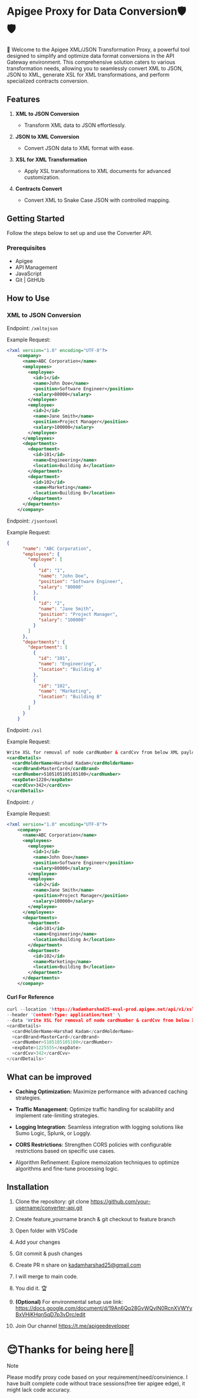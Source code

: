 # Apigee Proxy for Data Conversion🛡️🛡️

🚀 Welcome to the Apigee XML/JSON Transformation Proxy, a powerful tool designed to simplify and optimize data format conversions in the API Gateway environment. This comprehensive solution caters to various transformation needs, allowing you to seamlessly convert XML to JSON, JSON to XML, generate XSL for XML transformations, and perform specialized contracts conversion.

## Features

1. **XML to JSON Conversion**
   - Transform XML data to JSON effortlessly.

2. **JSON to XML Conversion**
   - Convert JSON data to XML format with ease.

3. **XSL for XML Transformation**
   - Apply XSL transformations to XML documents for advanced customization.

4. **Contracts Convert**
   - Convert XML to Snake Case JSON with controlled mapping.


## Getting Started

Follow the steps below to set up and use the Converter API.

### Prerequisites

- Apigee
- API Management
- JavaScript
- Git | GitHUb

## How to Use

### XML to JSON Conversion

Endpoint: `/xmltojson`

Example Request:
```xml
<?xml version="1.0" encoding="UTF-8"?>
    <company>
      <name>ABC Corporation</name>
      <employees>
        <employee>
          <id>1</id>
          <name>John Doe</name>
          <position>Software Engineer</position>
          <salary>80000</salary>
        </employee>
        <employee>
          <id>2</id>
          <name>Jane Smith</name>
          <position>Project Manager</position>
          <salary>100000</salary>
        </employee>
      </employees>
      <departments>
        <department>
          <id>101</id>
          <name>Engineering</name>
          <location>Building A</location>
        </department>
        <department>
          <id>102</id>
          <name>Marketing</name>
          <location>Building B</location>
        </department>
      </departments>
    </company>
```

Endpoint: `/jsontoxml`

Example Request:
```json
{
      "name": "ABC Corporation",
      "employees": {
        "employee": [
          {
            "id": "1",
            "name": "John Doe",
            "position": "Software Engineer",
            "salary": "80000"
          },
          {
            "id": "2",
            "name": "Jane Smith",
            "position": "Project Manager",
            "salary": "100000"
          }
        ]
      },
      "departments": {
        "department": [
          {
            "id": "101",
            "name": "Engineering",
            "location": "Building A"
          },
          {
            "id": "102",
            "name": "Marketing",
            "location": "Building B"
          }
        ]
      }
    }
```

Endpoint: `/xsl`

Example Request:
```xml
Write XSL for removal of node cardNumber & cardCvv from below XML payload.
<cardDetails>
  <cardHolderName>Harshad Kadam</cardHolderName>
  <cardBrand>MasterCard</cardBrand>
  <cardNumber>5105105105105100</cardNumber>
  <expDate>1228</expDate>
  <cardCvv>342</cardCvv>
</cardDetails>
```

Endpoint: `/`

Example Request:
```xml
<?xml version="1.0" encoding="UTF-8"?>
    <company>
      <name>ABC Corporation</name>
      <employees>
        <employee>
          <id>1</id>
          <name>John Doe</name>
          <position>Software Engineer</position>
          <salary>80000</salary>
        </employee>
        <employee>
          <id>2</id>
          <name>Jane Smith</name>
          <position>Project Manager</position>
          <salary>100000</salary>
        </employee>
      </employees>
      <departments>
        <department>
          <id>101</id>
          <name>Engineering</name>
          <location>Building A</location>
        </department>
        <department>
          <id>102</id>
          <name>Marketing</name>
          <location>Building B</location>
        </department>
      </departments>
    </company>
```
#### Curl For Reference
```c
curl --location 'https://kadamharshad25-eval-prod.apigee.net/api/v1/xsl' \
--header 'Content-Type: application/text' \
--data 'Write XSL for removal of node cardNumber & cardCvv from below XML payload.
<cardDetails>
  <cardHolderName>Harshad Kadam</cardHolderName>
  <cardBrand>MasterCard</cardBrand>
  <cardNumber>5105105105100</cardNumber>
  <expDate>1225555</expDate>
  <cardCvv>342</cardCvv>
</cardDetails>'
```

## What can be improved

- **Caching Optimization:** Maximize performance with advanced caching strategies.

- **Traffic Management**: Optimize traffic handling for scalability and implement rate-limiting strategies.

- **Logging Integration**: Seamless integration with logging solutions like Sumo Logic, Splunk, or Loggly.

- **CORS Restrictions**: Strengthen CORS policies with configurable restrictions based on specific use cases.

- Algorithm Refinement: Explore memoization techniques to optimize algorithms and fine-tune processing logic.

## Installation

1. Clone the repository:
   git clone https://github.com/your-username/converter-api.git

2. Create feature_yourname branch & git checkout to feature branch

3. Open folder with VSCode

4. Add your changes 

5. Git commit & push changes

6. Create PR n share on kadamharshad25@gmail.com

7. I will merge to main code. 

8. You did it. 🏆

9. __(Optional)__ For environmental setup use link: https://docs.google.com/document/d/19An6Qq28GvWQvlN0RcnXVWYyBxVHjKHqn5qD7p3vDrc/edit

10. Join Our channel https://t.me/apigeedeveloper

# 😊Thanks for being here🚀

> [!NOTE]
> Please modify proxy code based on your requirement/need/convinience.
> I have built complete code without trace sessions(free tier apigee edge), it might lack code accuracy.
